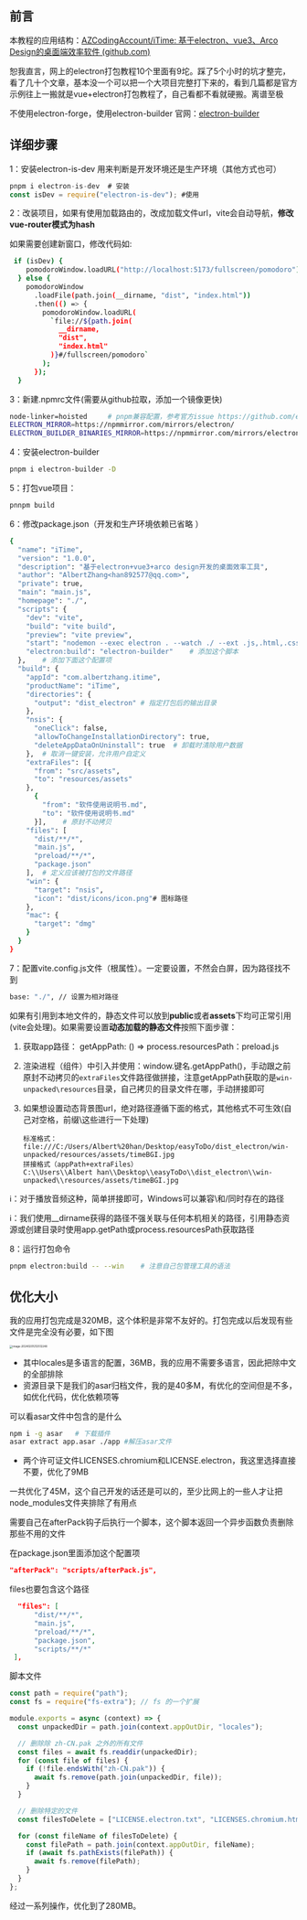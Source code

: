 ## 前言

本教程的应用结构：[AZCodingAccount/iTime: 基于electron、vue3、Arco Design的桌面端效率软件 (github.com)](https://github.com/AZCodingAccount/iTime)

恕我直言，网上的electron打包教程10个里面有9坨。踩了5个小时的坑才整完，看了几十个文章，基本没一个可以把一个大项目完整打下来的，看到几篇都是官方示例往上一搬就是vue+electron打包教程了，自己看都不看就硬搬。离谱至极

不使用electron-forge，使用electron-builder    官网：[electron-builder](https://www.electron.build/)

## 详细步骤

1：安装electron-is-dev 用来判断是开发环境还是生产环境（其他方式也可） 

```js
pnpm i electron-is-dev  # 安装
const isDev = require("electron-is-dev"); #使用
```

2：改装项目，如果有使用加载路由的，改成加载文件url，vite会自动导航，**修改vue-router模式为hash**

如果需要创建新窗口，修改代码如:

```bash
 if (isDev) {
    pomodoroWindow.loadURL("http://localhost:5173/fullscreen/pomodoro");
  } else {
    pomodoroWindow
      .loadFile(path.join(__dirname, "dist", "index.html"))
      .then(() => {
        pomodoroWindow.loadURL(
          `file://${path.join(
            __dirname,
            "dist",
            "index.html"
          )}#/fullscreen/pomodoro`
        );
      });
  } 
```

3：新建.npmrc文件(需要从github拉取，添加一个镜像更快)

```bash
node-linker=hoisted     # pnpm兼容配置，参考官方issue https://github.com/electron-userland/electron-builder/issues/6289#issuecomment-1042620422
ELECTRON_MIRROR=https://npmmirror.com/mirrors/electron/
ELECTRON_BUILDER_BINARIES_MIRROR=https://npmmirror.com/mirrors/electron-builder-binaries/
```

4：安装electron-builder

```bash
pnpm i electron-builder -D
```

5：打包vue项目：

```bash
pnnpm build
```

6：修改package.json（开发和生产环境依赖已省略 ）

```bash
{
  "name": "iTime",
  "version": "1.0.0",
  "description": "基于electron+vue3+arco design开发的桌面效率工具",
  "author": "AlbertZhang<han892577@qq.com>",
  "private": true,
  "main": "main.js",
  "homepage": "./",
  "scripts": {
    "dev": "vite",
    "build": "vite build",
    "preview": "vite preview",
    "start": "nodemon --exec electron . --watch ./ --ext .js,.html,.css,.vue",
    "electron:build": "electron-builder"    # 添加这个脚本
  },    # 添加下面这个配置项
  "build": {
    "appId": "com.albertzhang.itime",
    "productName": "iTime",
    "directories": {
      "output": "dist_electron" # 指定打包后的输出目录
    },
    "nsis": {
      "oneClick": false,
      "allowToChangeInstallationDirectory": true,
      "deleteAppDataOnUninstall": true  # 卸载时清除用户数据
    },  # 取消一键安装，允许用户自定义
    "extraFiles": [{
      "from": "src/assets",
      "to": "resources/assets"
    },
      {
        "from": "软件使用说明书.md",
        "to": "软件使用说明书.md"
      }],    # 原封不动拷贝
    "files": [
      "dist/**/*",
      "main.js",
      "preload/**/*",
      "package.json"
    ],  # 定义应该被打包的文件路径
    "win": {
      "target": "nsis",
      "icon": "dist/icons/icon.png"# 图标路径
    },
    "mac": {
      "target": "dmg"
    }
  }
}
```

7：配置vite.config.js文件（根属性）。一定要设置，不然会白屏，因为路径找不到

```bash
base: "./", // 设置为相对路径
```

如果有引用到本地文件的，静态文件可以放到**public**或者**assets**下均可正常引用(vite会处理)。如果需要设置**动态加载的静态文件**按照下面步骤：

1. 获取app路径： getAppPath: () => process.resourcesPath：preload.js

2. 渲染进程（组件）中引入并使用：window.键名.getAppPath()，手动跟之前原封不动拷贝的`extraFiles`文件路径做拼接，注意getAppPath获取的是`win-unpacked\resources`目录，自己拷贝的目录文件在哪，手动拼接即可

3. 如果想设置动态背景图url，绝对路径遵循下面的格式，其他格式不可生效(自己对空格，前缀\这些进行一下处理)

   ```
   标准格式：
   file:///C:/Users/Albert%20han/Desktop/easyToDo/dist_electron/win-unpacked/resources/assets/timeBGI.jpg
   拼接格式（appPath+extraFiles）
   C:\\Users\\Albert han\\Desktop\\easyToDo\\dist_electron\\win-unpacked\\resources/assets/timeBGI.jpg
   ```

ℹ️：对于播放音频这种，简单拼接即可，Windows可以兼容\和/同时存在的路径

ℹ️：我们使用__dirname获得的路径不强关联与任何本机相关的路径，引用静态资源或创建目录时使用app.getPath或process.resourcesPath获取路径

8：运行打包命令

```bash
pnpm electron:build -- --win    # 注意自己包管理工具的语法
```

## 优化大小

我的应用打包完成是320MB，这个体积是非常不友好的。打包完成以后发现有些文件是完全没有必要，如下图

<img src="https://my-picture-bed1-1321100201.cos.ap-beijing.myqcloud.com/mypictures/image-20240201212512248.png" alt="image-20240201212512248" style="zoom: 33%;" />

- 其中locales是多语言的配置，36MB，我的应用不需要多语言，因此把除中文的全部排除
- 资源目录下是我们的asar归档文件，我的是40多M，有优化的空间但是不多，如优化代码，优化依赖项等

可以看asar文件中包含的是什么

```bash
npm i -g asar   # 下载插件
asar extract app.asar ./app #解压asar文件
```

- 两个许可证文件LICENSES.chromium和LICENSE.electron，我这里选择直接不要，优化了9MB

一共优化了45M，这个自己开发的话还是可以的，至少比网上的一些人才让把node_modules文件夹排除了有用点

需要自己在afterPack钩子后执行一个脚本，这个脚本返回一个异步函数负责删除那些不用的文件

在package.json里面添加这个配置项

```json
"afterPack": "scripts/afterPack.js",
```

files也要包含这个路径

```json
  "files": [
      "dist/**/*",
      "main.js",
      "preload/**/*",
      "package.json",
      "scripts/**/*"
 ],
```

脚本文件

```js
const path = require("path");
const fs = require("fs-extra"); // fs 的一个扩展

module.exports = async (context) => {
  const unpackedDir = path.join(context.appOutDir, "locales");

  // 删除除 zh-CN.pak 之外的所有文件
  const files = await fs.readdir(unpackedDir);
  for (const file of files) {
    if (!file.endsWith("zh-CN.pak")) {
      await fs.remove(path.join(unpackedDir, file));
    }
  }

  // 删除特定的文件
  const filesToDelete = ["LICENSE.electron.txt", "LICENSES.chromium.html"];

  for (const fileName of filesToDelete) {
    const filePath = path.join(context.appOutDir, fileName);
    if (await fs.pathExists(filePath)) {
      await fs.remove(filePath);
    } 
  }
};
```

经过一系列操作，优化到了280MB。
